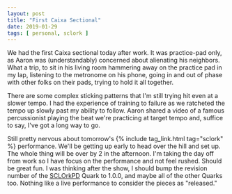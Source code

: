 ```yaml
---
layout: post
title: "First Caixa Sectional"
date: 2019-01-29
tags: [ personal, sclork ]
---
```


We had the first Caixa sectional today after work. It was practice-pad only, as
Aaron was (understandably) concerned about alienating his neighbors. What a
trip, to sit in his living room hammering away on the practice pad in my lap,
listening to the metronome on his phone, going in and out of phase with other
folks on their pads, trying to hold it all together.

There are some complex sticking patterns that I'm still trying hit even at
a slower tempo. I had the experience of training to failure as we ratcheted
the tempo up slowly past my ability to follow. Aaron shared a video of a famous
percussionist playing the beat we're practicing at target tempo and, suffice to
say, I've got a long way to go.

Still pretty nervous about tomorrow's {% include tag_link.html tag="sclork" %}
performance. We'll be getting up early to head over the hill and set up. The
whole thing will be over by 2 in the afternoon. I'm taking the day off from
work so I have focus on the performance and not feel rushed. Should be great
fun. I was thinking after the show, I should bump the revision number of
the [SCLOrkPD](https://github.com/lnihlen/SCLOrkPD) Quark to 1.0.0, and maybe
all of the other Quarks too. Nothing like a live performance to consider the
pieces as "released."

